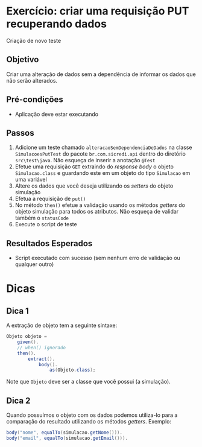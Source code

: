# Exercício: criar uma requisição PUT recuperando dados

Criação de novo teste

## Objetivo

Criar uma alteração de dados sem a dependência de informar os dados que não serão alterados.

## Pré-condições

* Aplicação deve estar executando

## Passos

1. Adicione um teste chamado `alteracaoSemDependenciaDeDados` na classe `SimulacoesPutTest` do pacote `br.com.sicredi.api` dentro do diretório `src\test\java`. Não esqueça de inserir a anotação `@Test`
2. Efetue uma requisição `GET` extraindo do *response body* o objeto `Simulacao.class` e guardando este em um objeto do tipo `Simulacao` em uma variável
3. Altere os dados que você deseja utilizando os *setters* do objeto simulação
4. Efetua a requisição de `put()`
5. No método `then()` efetue a validação usando os métodos *getters* do objeto simulação para todos os atributos. Não esqueça de validar também o `statusCode`
6. Execute o script de teste
     
## Resultados Esperados

* Script executado com sucesso (sem nenhum erro de validação ou qualquer outro)

# Dicas

## Dica 1

A extração de objeto tem a seguinte sintaxe:

```java
Objeto objeto =
    given().
    // when() ignorado
    then().
        extract().
            body().
                as(Objeto.class);
```

Note que `Objeto` deve ser a classe que você possui (a simulação).

## Dica 2

Quando possuímos o objeto com os dados podemos utiliza-lo para a comparação do resultado utilizando os métodos *getters*. Exemplo:

```java
body("nome", equalTo(simulacao.getNome())).
body("email", equalTo(simulacao.getEmail())).
```